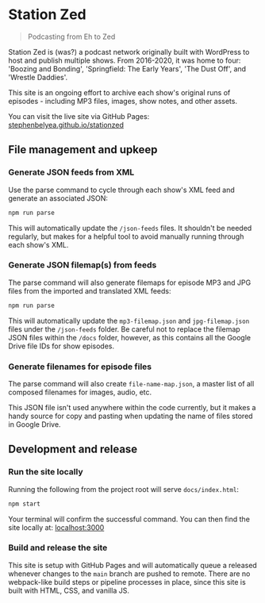 # Station Zed

> Podcasting from Eh to Zed

Station Zed is (was?) a podcast network originally built with WordPress to host and publish multiple shows. From 2016-2020, it was home to four: 'Boozing and Bonding', 'Springfield: The Early Years', 'The Dust Off', and 'Wrestle Daddies'.

This site is an ongoing effort to archive each show's original runs of episodes - including MP3 files, images, show notes, and other assets.

You can visit the live site via GitHub Pages: [stephenbelyea.github.io/stationzed](https://stephenbelyea.github.io/stationzed/)

## File management and upkeep

### Generate JSON feeds from XML

Use the parse command to cycle through each show's XML feed and generate an associated JSON:

```bash
npm run parse
```

This will automatically update the `/json-feeds` files. It shouldn't be needed regularly, but makes for a helpful tool to avoid manually running through each show's XML.

### Generate JSON filemap(s) from feeds

The parse command will also generate filemaps for episode MP3 and JPG files from the imported and translated XML feeds:

```bash
npm run parse
```

This will automatically update the `mp3-filemap.json` and `jpg-filemap.json` files under the `/json-feeds` folder. Be careful not to replace the filemap JSON files within the `/docs` folder, however, as this contains all the Google Drive file IDs for show episodes.

### Generate filenames for episode files

The parse command will also create `file-name-map.json`, a master list of all composed filenames for images, audio, etc.

This JSON file isn't used anywhere within the code currently, but it makes a handy source for copy and pasting when updating the name of files stored in Google Drive.

## Development and release

### Run the site locally

Running the following from the project root will serve `docs/index.html`:

```bash
npm start
```

Your terminal will confirm the successful command. You can then find the site locally at: [localhost:3000](http://localhost:3000)

### Build and release the site

This site is setup with GitHub Pages and will automatically queue a released whenever changes to the `main` branch are pushed to remote. There are no webpack-like build steps or pipeline processes in place, since this site is built with HTML, CSS, and vanilla JS.
